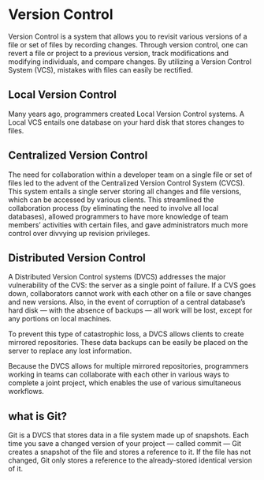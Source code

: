 # Version Control
  Version Control is a system that allows you to revisit various versions of a file or set of files by recording changes.
Through version control, one can revert a file or project to a previous version, 
track modifications and modifying individuals, and compare changes. By utilizing a Version Control System (VCS), mistakes with files can easily be rectified.

## Local Version Control
  Many years ago, programmers created Local Version Control systems. A Local VCS entails one database on your hard disk that stores changes to files.

## Centralized Version Control
  
  The need for collaboration within a developer team on a single file or set of files led to the advent of the Centralized Version Control System (CVCS).
  This system entails a single server storing all changes and file versions, which can be accessed by various clients. This streamlined the collaboration 
  process (by eliminating the need to involve all local databases),
  allowed programmers to have more knowledge of team members’ activities with certain files, and gave administrators much more control over divvying up revision privileges.
  
##  Distributed Version Control

  A Distributed Version Control systems (DVCS) addresses the major vulnerability of the CVS: the server as a single point of failure. If a CVS goes down,
  collaborators cannot work with each other on a file or save changes and new versions. Also,
  in the event of corruption of a central database’s hard disk — with the absence of backups — all work will be lost, except for any portions on local machines.

  To prevent this type of catastrophic loss, a DVCS allows clients to create mirrored repositories.
  These data backups can be easily be placed on the server to replace any lost information.

  Because the DVCS allows for multiple mirrored repositories, programmers working in teams can collaborate
  with each other in various ways to complete a joint project, which enables the use of various simultaneous workflows.  
  
 ##  what is Git?
 
   Git is a DVCS that stores data in a file system made up of snapshots.
   Each time you save a changed version of your project — called commit — 
    Git creates a snapshot of the file and stores a reference to it.
    If the file has not changed, Git only stores a reference to the already-stored identical version of it.
